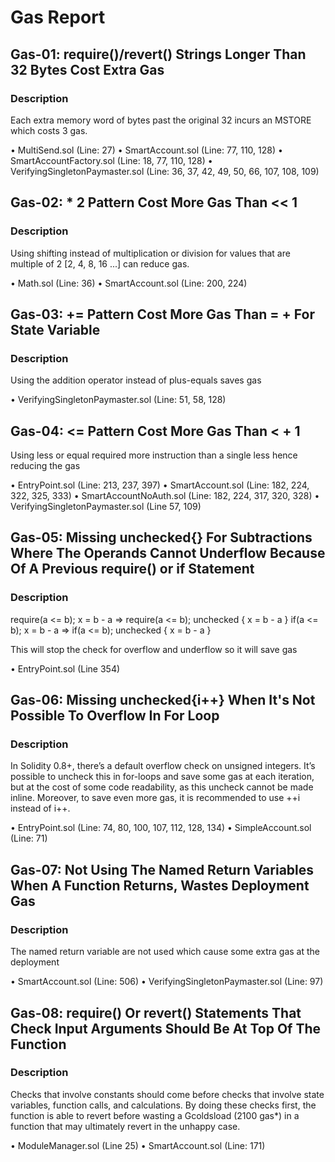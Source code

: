 # Gas Report

## Gas-01: require()/revert() Strings Longer Than 32 Bytes Cost Extra Gas

### Description

Each extra memory word of bytes past the original 32 incurs an MSTORE which costs 3 gas.

• MultiSend.sol (Line: 27)
• SmartAccount.sol (Line: 77, 110, 128)
• SmartAccountFactory.sol (Line: 18, 77, 110, 128)
• VerifyingSingletonPaymaster.sol (Line: 36, 37, 42, 49, 50, 66, 107, 108, 109)


## Gas-02: <X> * 2 Pattern Cost More Gas Than <X> << 1

### Description

Using shifting instead of multiplication or division for values that are multiple of 2 [2, 4, 8, 16 ...] can reduce gas.

• Math.sol (Line: 36)
• SmartAccount.sol (Line: 200, 224)


## Gas-03: <X> += <Y> Pattern Cost More Gas Than <X> = <X> + <Y> For State Variable

### Description

Using the addition operator instead of plus-equals saves gas

• VerifyingSingletonPaymaster.sol (Line: 51, 58, 128)


## Gas-04: <X> <= <Y> Pattern Cost More Gas Than <X> < <Y> + 1

Using less or equal required more instruction than a single less hence reducing the gas

• EntryPoint.sol (Line: 213, 237, 397)
• SmartAccount.sol (Line: 182, 224, 322, 325, 333)
• SmartAccountNoAuth.sol (Line: 182, 224, 317, 320, 328)
• VerifyingSingletonPaymaster.sol (Line 57, 109)


## Gas-05: Missing unchecked{} For Subtractions Where The Operands Cannot Underflow Because Of A Previous require() or if Statement 

### Description

require(a <= b); x = b - a => require(a <= b); unchecked { x = b - a }
if(a <= b); x = b - a => if(a <= b); unchecked { x = b - a }

This will stop the check for overflow and underflow so it will save gas

• EntryPoint.sol (Line 354)


## Gas-06: Missing unchecked{i++} When It's Not Possible To Overflow In For Loop

### Description

In Solidity 0.8+, there’s a default overflow check on unsigned integers. It’s possible to uncheck this in for-loops and save some gas at each iteration, but at the cost of some code readability, as this uncheck cannot be made inline.
Moreover, to save even more gas, it is recommended to use ++i instead of i++.

• EntryPoint.sol (Line: 74, 80, 100, 107, 112, 128, 134)
• SimpleAccount.sol (Line: 71)


## Gas-07: Not Using The Named Return Variables When A Function Returns, Wastes Deployment Gas

### Description

The named return variable are not used which cause some extra gas at the deployment

• SmartAccount.sol (Line: 506)
• VerifyingSingletonPaymaster.sol (Line: 97)


##  Gas-08: require() Or revert() Statements That Check Input Arguments Should Be At Top Of The Function

### Description

Checks that involve constants should come before checks that involve state variables, function calls, and calculations.
By doing these checks first, the function is able to revert before wasting a Gcoldsload (2100 gas*) in a function that may ultimately revert in the unhappy case.

• ModuleManager.sol (Line 25)
• SmartAccount.sol (Line: 171)